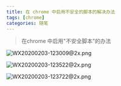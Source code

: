 ```yaml
---
title: 在 chrome 中启用不安全的脚本的解决办法
tags: [chrome]
categories: 随笔
---
```

>在chrome 中启用"不安全脚本"的办法

![WX20200203-123009@2x.png](https://i.loli.net/2020/02/03/UhrjeOzWZbkxCav.png)


![WX20200203-123522@2x.png](https://i.loli.net/2020/02/03/PbUsinftgDo26hH.png)


![WX20200203-123722@2x.png](https://i.loli.net/2020/02/03/nC5j9Zp8312EomK.png)